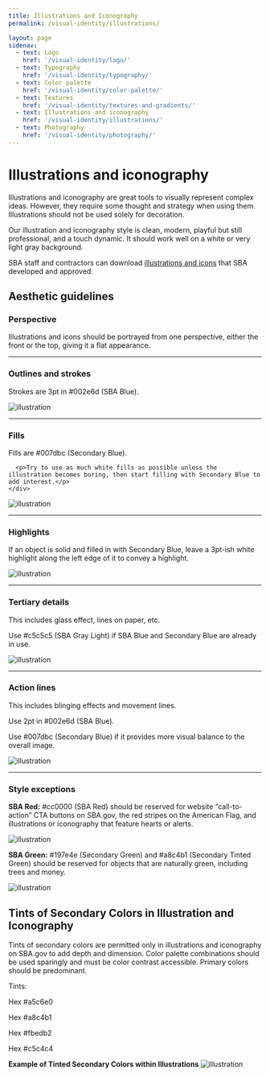 ```yaml
---
title: Illustrations and Iconography
permalink: /visual-identity/illustrations/

layout: page
sidenav:
  - text: Logo
    href: '/visual-identity/logo/'
  - text: Typography
    href: '/visual-identity/typography/'
  - text: Color palette
    href: '/visual-identity/color-palette/'
  - text: Textures
    href: '/visual-identity/textures-and-gradients/'
  - text: Illustrations and iconography
    href: '/visual-identity/illustrations/'
  - text: Photography
    href: '/visual-identity/photography/'
---
```


# Illustrations and iconography

Illustrations and iconography are great tools to visually represent complex ideas. However, they require some thought and strategy when using them. Illustrations should not be used solely for decoration.

Our illustration and iconography style is clean, modern, playful but still professional, and a touch dynamic. It should work well on a white or very light gray background.

SBA staff and contractors can download [illustrations and icons](https://sba123.sharepoint.com/offices/OMCS/Documents/Forms/AllItems.aspx?RootFolder=%2Foffices%2FOMCS%2FDocuments%2FBrand%20Icons&FolderCTID=0x012000BBD3D74ACCE4C342A5321E8615767791&View=%7B48C5815D-F2B3-42B3-B504-7D837B3B5ED8%7D) that SBA developed and approved.


## Aesthetic guidelines

### Perspective
Illustrations and icons should be portrayed from one perspective, either the front or the top, giving it a flat appearance.

<hr>
<div class="usa-grid-full">
    <div class="usa-width-two-thirds">
      <h3>Outlines and strokes</h3>
      <p>Strokes are 3pt in #002e6d (SBA Blue).</p>
    </div>
<div class="usa-width-one-third">
<img src="{{ site.baseurl }}/assets/sba/img/pages/illustration/org-chart.svg" alt="illustration" />
</div>
</div>
<hr>

<div class="usa-grid-full">
    <div class="usa-width-two-thirds">
      <h3>Fills</h3>
      <p>Fills are #007dbc (Secondary Blue).</p>

      <p>Try to use as much white fills as possible unless the illustration becomes boring, then start filling with Secondary Blue to add interest.</p>
    </div>
<div class="usa-width-one-third">
<img src="{{ site.baseurl }}/assets/sba/img/pages/illustration/bag.svg" alt="illustration" />
</div>
</div>
<hr>

<div class="usa-grid-full">
    <div class="usa-width-two-thirds">
      <h3>Highlights</h3>
      <p>If an object is solid and filled in with Secondary Blue, leave a 3pt-ish white highlight along the left edge of it to convey a highlight.</p>
    </div>
<div class="usa-width-one-third">
<img src="{{ site.baseurl }}/assets/sba/img/pages/illustration/federal-building.svg" alt="illustration" />
</div>
</div>
<hr>

<div class="usa-grid-full">
    <div class="usa-width-two-thirds">
      <h3>Tertiary details</h3>
      <p>This includes glass effect, lines on paper, etc.</p>
      <p>Use #c5c5c5 (SBA Gray Light) if SBA Blue and Secondary Blue are already in use.</p>
    </div>
<div class="usa-width-one-third">
<img src="{{ site.baseurl }}/assets/sba/img/pages/illustration/certified.svg" alt="illustration" />
</div>
</div>

<hr>
<div class="usa-grid-full">
    <div class="usa-width-two-thirds">
      <h3>Action lines</h3>
      <p>This includes blinging effects and movement lines.</p>
      <p>Use 2pt in #002e6d (SBA Blue).</p>
      <p>Use #007dbc (Secondary Blue) if it provides more visual balance to the overall image.</p>
    </div>
<div class="usa-width-one-third">
<img src="{{ site.baseurl }}/assets/sba/img/pages/illustration/growth.svg" alt="illustration" />
</div>
</div>
<hr>

<div class="usa-grid-full">
    <div class="usa-width-two-thirds">
      <h3>Style exceptions</h3>
      <p><strong>SBA Red:</strong>
     #cc0000 (SBA Red) should be reserved for website “call-to-action” CTA buttons on SBA.gov, the red stripes on the American Flag, and illustrations or iconography that feature hearts or alerts.</p>
    </div>
<div class="usa-width-one-third">
<img src="{{ site.baseurl }}/assets/sba/img/pages/illustration/Red-Usage.svg" alt="illustration" />
  </div>
  <div class="usa-width-two-thirds">
     <p><strong>SBA Green:</strong>
     #197e4e (Secondary Green) and #a8c4b1 (Secondary Tinted Green) should be reserved for objects that are naturally green, including trees and money.</p>
    </div>    
<div class="usa-width-one-third">
<img src="{{ site.baseurl }}/assets/sba/img/pages/illustration/Green-Usage.svg" alt="illustration" />
</div>
</div>

## Tints of Secondary Colors in Illustration and Iconography

Tints of secondary colors are permitted only in illustrations and iconography on SBA.gov to add depth and dimension. Color palette combinations should be used sparingly and must be color contrast accessible. Primary colors should be predominant.


<p>Tints: </p>
<p>Hex	#a5c6e0</p>
<p>Hex	#a8c4b1</p>
<p>Hex	#fbedb2</p>
<p>Hex	#c5c4c4</p>

<strong>Example of Tinted Secondary Colors within Illustrations</strong>
<img src="{{ site.baseurl }}/assets/sba/img/pages/illustration/Secondary%20Tints.jpg" alt="illustration" />

